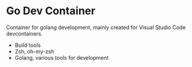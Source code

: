 # Go Dev Container

Container for golang development, mainly created for Visual Studio Code
devcontainers.

* Build tools
* Zsh, oh-my-zsh
* Golang, various tools for development
